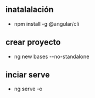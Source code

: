 ## inatalalación
- npm install -g @angular/cli
## crear proyecto 
- ng new bases --no-standalone
## inciar serve
- ng serve -o